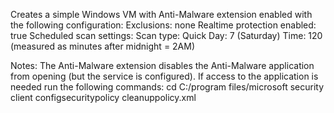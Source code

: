 Creates a simple Windows VM with Anti-Malware extension enabled with the following configuration:
Exclusions: none
Realtime protection enabled: true
Scheduled scan settings:
Scan type: Quick
Day: 7 (Saturday)
Time: 120 (measured as minutes after midnight = 2AM)

Notes:
The Anti-Malware extension disables the Anti-Malware application from opening (but the service is configured). 
If access to the application is needed run the following commands:
cd C:/program files/microsoft security client
configsecuritypolicy cleanuppolicy.xml